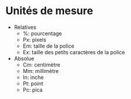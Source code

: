 # Unités de mesure

- Relatives
  - %: pourcentage
  - Px: pixels
  - Em: taille de la police
  - Ex: taille des petits caractères de la police
- Absolue
  - Cm: centimètre
  - Mm: millimètre
  - In: inche
  - Pt: point
  - Pc: pica
